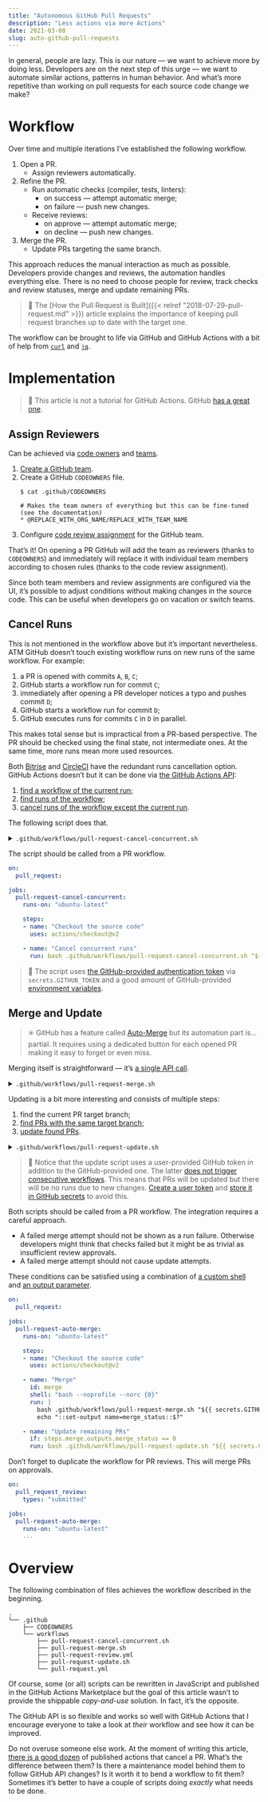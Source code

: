 ```yaml
---
title: "Autonomous GitHub Pull Requests"
description: "Less actions via more Actions"
date: 2021-03-08
slug: auto-github-pull-requests
---
```


In general, people are lazy. This is our nature — we want to achieve more by doing less.
Developers are on the next step of this urge — we want to automate similar actions,
patterns in human behavior. And what’s more repetitive than working on pull requests
for each source code change we make?

# Workflow

Over time and multiple iterations I’ve established the following workflow.

1. Open a PR.
    * Assign reviewers automatically.
1. Refine the PR.
    * Run automatic checks (compiler, tests, linters):
        * on success — attempt automatic merge;
        * on failure — push new changes.
    * Receive reviews:
        * on approve — attempt automatic merge;
        * on decline — push new changes.
1. Merge the PR.
    * Update PRs targeting the same branch.

This approach reduces the manual interaction as much as possible.
Developers provide changes and reviews, the automation handles everything else.
There is no need to choose people for review, track checks and review statuses,
merge and update remaining PRs.

> :book: The [How the Pull Request is Built]({{< relref "2018-07-29-pull-request.md" >}}) article
> explains the importance of keeping pull request branches up to date with the target one.

The workflow can be brought to life via GitHub and GitHub Actions with a bit of help
from [`curl`](https://curl.se/) and [`jq`](https://stedolan.github.io/jq/).

# Implementation

> :triangular_flag_on_post: This article is not a tutorial for GitHub Actions.
> GitHub [has a great one](https://docs.github.com/en/actions/learn-github-actions).

## Assign Reviewers

Can be achieved via [code owners](https://docs.github.com/en/github/creating-cloning-and-archiving-repositories/about-code-owners)
and [teams](https://docs.github.com/en/github/setting-up-and-managing-organizations-and-teams/organizing-members-into-teams).

1. [Create a GitHub team](https://docs.github.com/en/github/setting-up-and-managing-organizations-and-teams/creating-a-team).
1. Create a GitHub `CODEOWNERS` file.
    ```console
    $ cat .github/CODEOWNERS

    # Makes the team owners of everything but this can be fine-tuned (see the documentation)
    * @REPLACE_WITH_ORG_NAME/REPLACE_WITH_TEAM_NAME
    ```
1. Configure [code review assignment](https://docs.github.com/en/github/setting-up-and-managing-organizations-and-teams/managing-code-review-assignment-for-your-team) for the GitHub team.

That’s it! On opening a PR GitHub will add the team as reviewers (thanks to `CODEOWNERS`)
and immediately will replace it with individual team members according to chosen
rules (thanks to the code review assignment).

Since both team members and review assignments are configured via the UI,
it’s possible to adjust conditions without making changes in the source code.
This can be useful when developers go on vacation or switch teams.

## Cancel Runs

This is not mentioned in the workflow above but it’s important nevertheless.
ATM GitHub doesn’t touch existing workflow runs on new runs of the same workflow.
For example:

1. a PR is opened with commits `A`, `B`, `C`;
1. GitHub starts a workflow run for commit `C`;
1. immediately after opening a PR developer notices a typo and pushes commit `D`;
1. GitHub starts a workflow run for commit `D`;
1. GitHub executes runs for commits `C` in `D` in parallel.

This makes total sense but is impractical from a PR-based perspective.
The PR should be checked using the final state, not intermediate ones.
At the same time, more runs mean more used resources.

Both [Bitrise](https://devcenter.bitrise.io/builds/rolling-builds/)
and [CircleCI](https://circleci.com/docs/2.0/skip-build/#auto-cancelling-a-redundant-build)
have the redundant runs cancellation option.
GitHub Actions doesn’t but it can be done via
[the GitHub Actions API](https://docs.github.com/en/rest/reference/actions):


1. [find a workflow of the current run](https://docs.github.com/en/rest/reference/actions#get-a-workflow-run);
1. [find runs of the workflow](https://docs.github.com/en/rest/reference/actions#list-workflow-runs);
1. [cancel runs of the workflow except the current run](https://docs.github.com/en/rest/reference/actions#cancel-a-workflow-run).

The following script does that.

<details>
  <summary><code>.github/workflows/pull-request-cancel-concurrent.sh</code></summary>

```bash
#!/bin/bash
set -eou pipefail

GITHUB_TOKEN="${1}"

curl \
  --fail \
  --silent \
  --show-error \
  --request "GET" \
  --url "${GITHUB_API_URL}/repos/${GITHUB_REPOSITORY}/actions/runs/${GITHUB_RUN_ID}" \
  --header "Authorization: token ${GITHUB_TOKEN}" \
  --output "run.json"

WORKFLOW_ID=$(jq ".workflow_id" run.json)

curl \
  --fail \
  --silent \
  --show-error \
  --request "GET" \
  --url "${GITHUB_API_URL}/repos/${GITHUB_REPOSITORY}/actions/workflows/${WORKFLOW_ID}/runs?branch=${GITHUB_HEAD_REF}&status=queued&status=in_progress" \
  --header "Authorization: token ${GITHUB_TOKEN}" \
  --output "runs.json"

for WORKFLOW_RUN_ID in $(jq ".workflow_runs[] | .id" runs.json); do

  if [ "${WORKFLOW_RUN_ID}" != "${GITHUB_RUN_ID}" ]; then
    echo ":: Cancelling workflow run #${WORKFLOW_RUN_ID}..."
    curl \
      --silent \
      --show-error \
      --request "POST" \
      --url "${GITHUB_API_URL}/repos/${GITHUB_REPOSITORY}/actions/runs/${WORKFLOW_RUN_ID}/cancel" \
      --header "Authorization: token ${GITHUB_TOKEN}"
  fi

done
```

</details>

The script should be called from a PR workflow.

```yaml
on:
  pull_request:

jobs:
  pull-request-cancel-concurrent:
    runs-on: "ubuntu-latest"

    steps:
    - name: "Checkout the source code"
      uses: actions/checkout@v2

    - name: "Cancel concurrent runs"
      run: bash .github/workflows/pull-request-cancel-concurrent.sh "${{ secrets.GITHUB_TOKEN }}"
```

> :book: The script uses
> [the GitHub-provided authentication token](https://docs.github.com/en/actions/reference/authentication-in-a-workflow)
> via `secrets.GITHUB_TOKEN` and a good amount of GitHub-provided
> [environment variables](https://docs.github.com/en/actions/reference/environment-variables#default-environment-variables).

## Merge and Update

> :eight_spoked_asterisk: GitHub has a feature called
> [Auto-Merge](https://docs.github.com/en/github/collaborating-with-issues-and-pull-requests/automatically-merging-a-pull-request)
> but its automation part is... partial. It requires using a dedicated button
> for each opened PR making it easy to forget or even miss.

Merging itself is straightforward —
it’s [a single API call](https://docs.github.com/en/rest/reference/pulls#merge-a-pull-request).

<details>
  <summary><code>.github/workflows/pull-request-merge.sh</code></summary>

```bash
#!/bin/bash
set -eou pipefail

GITHUB_TOKEN="${1}"
GITHUB_PR_NUMBER="${2}"
GITHUB_PR_TITLE="${3}"

curl \
  --fail \
  --silent \
  --show-error \
  --request "PUT" \
  --url "${GITHUB_API_URL}/repos/${GITHUB_REPOSITORY}/pulls/${GITHUB_PR_NUMBER}/merge" \
  --header "Authorization: token ${GITHUB_TOKEN}" \
  --header "Content-Type: application/json" \
  --data "{
    \"merge_method\": \"squash\",
    \"commit_title\": \"${GITHUB_PR_TITLE}\",
    \"commit_message\": \"\"
  }"
```
</details>

Updating is a bit more interesting and consists of multiple steps:

1. find the current PR target branch;
1. [find PRs with the same target branch](https://docs.github.com/en/rest/reference/pulls#list-pull-requests);
1. [update found PRs](https://docs.github.com/en/rest/reference/pulls#update-a-pull-request-branch).

<details>
  <summary><code>.github/workflows/pull-request-update.sh</code></summary>

```bash
#!/bin/bash
set -eou pipefail

GITHUB_TOKEN="${1}"
GITHUB_TOKEN_USER="${2}"

curl \
  --fail \
  --silent \
  --show-error \
  --request "GET" \
  --url "${GITHUB_API_URL}/repos/${GITHUB_REPOSITORY}/pulls?base=${GITHUB_BASE_REF}" \
  --header "Authorization: token ${GITHUB_TOKEN}" \
  --output "pull-requests.json"

for PULL_REQUEST_NUMBER in $(jq ".[] | .number" pull-requests.json); do

  echo ":: Updating PR #${PULL_REQUEST_NUMBER}..."
  curl \
    --silent \
    --show-error \
    --request "PUT" \
    --url "${GITHUB_API_URL}/repos/${GITHUB_REPOSITORY}/pulls/${PULL_REQUEST_NUMBER}/update-branch" \
    --header "Authorization: token ${GITHUB_TOKEN_USER}" \
    --header "Accept: application/vnd.github.lydian-preview+json"

done
```
</details>

> :triangular_flag_on_post: Notice that the update script uses a user-provided GitHub token
> in addition to the GitHub-provided one. The latter
> [does not trigger consecutive workflows](https://docs.github.com/en/actions/reference/authentication-in-a-workflow#using-the-github_token-in-a-workflow).
> This means that PRs will be updated but there will be no runs due to new changes.
> [Create a user token](https://docs.github.com/en/github/authenticating-to-github/creating-a-personal-access-token) and
> [store it in GitHub secrets](https://docs.github.com/en/actions/reference/encrypted-secrets) to avoid this.

Both scripts should be called from a PR workflow. The integration requires a careful approach.

* A failed merge attempt should not be shown as a run failure.
  Otherwise developers might think that checks failed but it might be as trivial as insufficient review approvals.
* A failed merge attempt should not cause update attempts.

These conditions can be satisfied using a combination of
[a custom shell](https://docs.github.com/en/actions/reference/workflow-syntax-for-github-actions#using-a-specific-shell)
and [an output parameter](https://docs.github.com/en/actions/reference/workflow-commands-for-github-actions#setting-an-output-parameter).

```yaml
on:
  pull_request:

jobs:
  pull-request-auto-merge:
    runs-on: "ubuntu-latest"

    steps:
    - name: "Checkout the source code"
      uses: actions/checkout@v2

    - name: "Merge"
      id: merge
      shell: "bash --noprofile --norc {0}"
      run: |
        bash .github/workflows/pull-request-merge.sh "${{ secrets.GITHUB_TOKEN }}" "${{ github.event.pull_request.number }}" "${{ github.event.pull_request.title }}"
        echo "::set-output name=merge_status::$?"

    - name: "Update remaining PRs"
      if: steps.merge.outputs.merge_status == 0
      run: bash .github/workflows/pull-request-update.sh "${{ secrets.GITHUB_TOKEN }}" "${{ secrets.USER_GITHUB_TOKEN }}"
```

Don’t forget to duplicate the workflow for PR reviews. This will merge PRs on approvals.

```yaml
on:
  pull_request_review:
    types: "submitted"

jobs:
  pull-request-auto-merge:
    runs-on: "ubuntu-latest"
    ...
```

# Overview

The following combination of files achieves the workflow described in the beginning.

```
.
└── .github
    ├── CODEOWNERS
    └── workflows
        ├── pull-request-cancel-concurrent.sh
        ├── pull-request-merge.sh
        ├── pull-request-review.yml
        ├── pull-request-update.sh
        └── pull-request.yml
```

Of course, some (or all) scripts can be rewritten in JavaScript and published
in the GitHub Actions Marketplace but the goal of this article wasn’t
to provide the shippable _copy-and-use_ solution. In fact, it’s the opposite.

The GitHub API is so flexible and works so well with GitHub Actions that
I encourage everyone to take a look at _their_ workflow and see how it can be
improved.

Do not overuse someone else work. At the moment of writing this article,
[there is a good dozen](https://github.com/marketplace?type=actions&query=cancel+run)
of published actions that cancel a PR. What’s the difference between them?
Is there a maintenance model behind them to follow GitHub API changes?
Is it worth it to bend a workflow to fit them? Sometimes it’s better
to have a couple of scripts doing _exactly_ what needs to be done.
